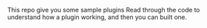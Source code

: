 This repo give you some sample plugins
Read through the code to understand how a plugin working, and then you can built one.
